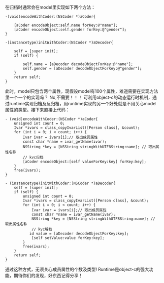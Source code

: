 

在归档时通常会在model里实现如下两个方法：

````
-(void)encodeWithCoder:(NSCoder *)aCoder{
    
    [aCoder encodeObject:self.name forKey:@"name"];
    [aCoder encodeObject:self.gender forKey:@"gender"];
}

-(instancetype)initWithCoder:(NSCoder *)aDecoder{
    
    self = [super init];
    if (self) {
        
        self.name = [aDecoder decodeObjectForKey:@"name"];
        self.gender = [aDecoder decodeObjectForKey:@"gender"];
    }
    return self;
}
````

  此时，model只包含两个属性，现假设model有100个属性，难道需要在实现方法里一个一个的实现吗？ No,不需要！！！
可利用object-c的动态运行时机制，通过runtime实现归档及反归档，用runtime实现的另一个好处就是不用关心model属性的类型。接下来直接上代码：

````
- (void)encodeWithCoder:(NSCoder *)aCoder{
    unsigned int count = 0;
    Ivar *ivars = class_copyIvarList([Person class], &count);
    for (int i = 0; i < count; i++) {
        Ivar ivar = ivars[i];// 取出成员属性
        const char *name = ivar_getName(ivar);
        NSString *key = [NSString stringWithUTF8String:name]; // 取出属性名称
        // kvc归档
        [aCoder encodeObject:[self valueForKey:key] forKey:key];
    }
    free(ivars);
}

- (instancetype)initWithCoder:(NSCoder *)aDecoder{
    self = [super init];
    if (self) {
        unsigned int count = 0;
        Ivar *ivars = class_copyIvarList([Person class], &count);
        for (int i = 0; i < count; i++) {
            Ivar ivar = ivars[i];// 取出成员属性
            const char *name = ivar_getName(ivar);
            NSString *key = [NSString stringWithUTF8String:name]; // 取出属性名称
            // kvc解档
           id value = [aDecoder decodeObjectForKey:key];
            [self setValue:value forKey:key];
        }
        free(ivars);
    }
    return self;
}
````

通过这种方式，无须关心成员属性的个数及类型! Runtime是object-c的强大功能，期待你们的发现，好东西记得分享！
